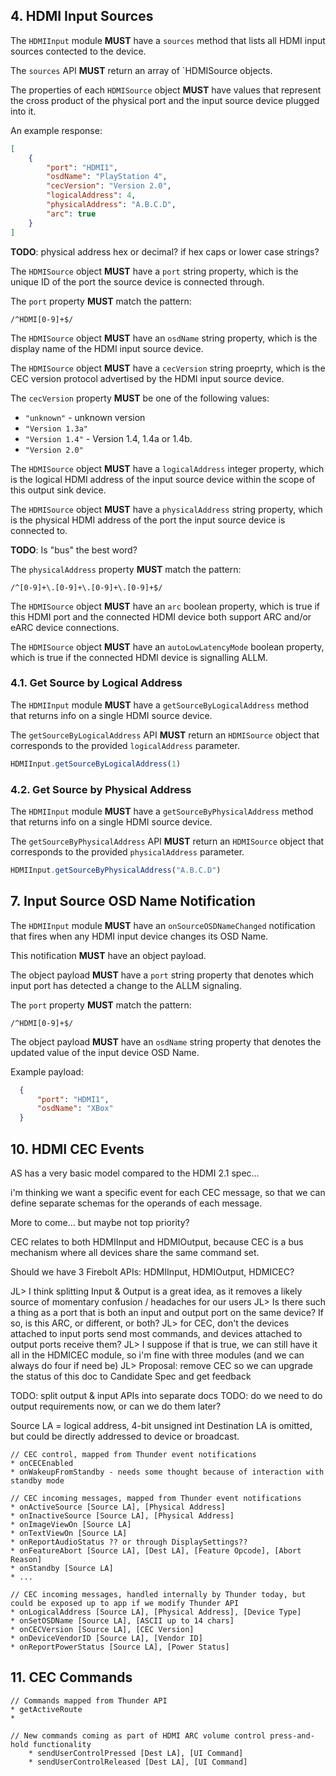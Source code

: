 ## 4. HDMI Input Sources
The `HDMIInput` module **MUST** have a `sources` method that lists all HDMI input sources contected to the device.

The `sources` API **MUST** return an array of `HDMISource objects.

The properties of each `HDMISource` object **MUST** have values that represent the cross product of the physical port and the input source device plugged into it.

An example response:

```json
[
    {
        "port": "HDMI1",
        "osdName": "PlayStation 4",
        "cecVersion": "Version 2.0",
        "logicalAddress": 4,
        "physicalAddress": "A.B.C.D",
        "arc": true
    }
]
```

**TODO**: physical address hex or decimal? if hex caps or lower case strings?

The `HDMISource` object **MUST** have a `port` string property, which is the unique ID of the port the source device is connected through.

The `port` property **MUST** match the pattern:

 ```regexp
 /^HDMI[0-9]+$/
 ```

The `HDMISource` object **MUST** have an `osdName` string property, which is the display name of the HDMI input source device.

The `HDMISource` object **MUST** have a `cecVersion` string proeprty, which is the CEC version protocol advertised by the HDMI input source device.

The `cecVersion` property **MUST** be one of the following values:

- `"unknown"` - unknown version
- `"Version 1.3a"`
- `"Version 1.4"` - Version 1.4, 1.4a or 1.4b.
- `"Version 2.0"`

The `HDMISource` object **MUST** have a `logicalAddress` integer property, which is the logical HDMI address of the input source device within the scope of this output sink device.


The `HDMISource` object **MUST** have a `physicalAddress` string property, which is the physical HDMI address of the port the input source device is connected to.

**TODO**: Is "bus" the best word?

The `physicalAddress` property **MUST** match the pattern:

 ```regexp
 /^[0-9]+\.[0-9]+\.[0-9]+\.[0-9]+$/
 ```

The `HDMISource` object **MUST** have an `arc` boolean property, which is true if this HDMI port and the connected HDMI device both support ARC and/or eARC device connections.

The `HDMISource` object **MUST** have an `autoLowLatencyMode` boolean property, which is true if the connected HDMI device is signalling ALLM.

### 4.1. Get Source by Logical Address
The `HDMIInput` module **MUST** have a `getSourceByLogicalAddress` method that returns info on a single HDMI source device.

The `getSourceByLogicalAddress` API **MUST** return an `HDMISource` object that corresponds to the provided `logicalAddress` parameter.

```javascript
HDMIInput.getSourceByLogicalAddress(1)
```

### 4.2. Get Source by Physical Address
The `HDMIInput` module **MUST** have a `getSourceByPhysicalAddress` method that returns info on a single HDMI source device.

The `getSourceByPhysicalAddress` API **MUST** return an `HDMISource` object that corresponds to the provided `physicalAddress` parameter.

```javascript
HDMIInput.getSourceByPhysicalAddress("A.B.C.D")
```

## 7. Input Source OSD Name Notification
The `HDMIInput` module **MUST** have an `onSourceOSDNameChanged` notification that fires when any HDMI input device changes its OSD Name.

This notification **MUST** have an object payload.

The object payload **MUST** have a `port` string property that denotes which input port has detected a change to the ALLM signaling.

The `port` property **MUST** match the pattern:

 ```regexp
 /^HDMI[0-9]+$/
 ```

The object payload **MUST** have an `osdName` string property that denotes the updated value of the input device OSD Name.

Example payload:

```json
  {
      "port": "HDMI1",
      "osdName": "XBox"
  }
```

## 10. HDMI CEC Events
AS has a very basic model compared to the HDMI 2.1 spec...

i'm thinking we want a specific event for each CEC message, so that we can define separate schemas for the operands of each message.

More to come... but maybe not top priority?

CEC relates to both HDMIInput and HDMIOutput, because CEC is a bus mechanism where all devices share the same command set.

Should we have 3 Firebolt APIs: HDMIInput, HDMIOutput, HDMICEC?

JL> I think splitting Input & Output is a great idea, as it removes a likely source of momentary confusion / headaches for our users
JL> Is there such a thing as a port that is both an input and output port on the same device? If so, is this ARC, or different, or both?
JL> for CEC, don't the devices attached to input ports send most commands, and devices attached to output ports receive them?
JL> I suppose if that is true, we can still have it all in the HDMICEC module, so i'm fine with three modules (and we can always do four if need be)
JL> Proposal: remove CEC so we can upgrade the status of this doc to Candidate Spec and get feedback

TODO: split output & input APIs into separate docs
TODO: do we need to do output requirements now, or can we do them later?

Source LA = logical address, 4-bit unsigned int
Destination LA is omitted, but could be directly addressed to device or broadcast.

```
// CEC control, mapped from Thunder event notifications
* onCECEnabled
* onWakeupFromStandby - needs some thought because of interaction with standby mode

// CEC incoming messages, mapped from Thunder event notifications
* onActiveSource [Source LA], [Physical Address]
* onInactiveSource [Source LA], [Physical Address]
* onImageViewOn [Source LA]
* onTextViewOn [Source LA]
* onReportAudioStatus ?? or through DisplaySettings??
* onFeatureAbort [Source LA], [Dest LA], [Feature Opcode], [Abort Reason]
* onStandby [Source LA]
* ...

// CEC incoming messages, handled internally by Thunder today, but could be exposed up to app if we modify Thunder API
* onLogicalAddress [Source LA], [Physical Address], [Device Type]
* onSetOSDName [Source LA], [ASCII up to 14 chars]
* onCECVersion [Source LA], [CEC Version]
* onDeviceVendorID [Source LA], [Vendor ID]
* onReportPowerStatus [Source LA], [Power Status]
```

## 11. CEC Commands

```
// Commands mapped from Thunder API
* getActiveRoute
* 

// New commands coming as part of HDMI ARC volume control press-and-hold functionality
    * sendUserControlPressed [Dest LA], [UI Command]
    * sendUserControlReleased [Dest LA], [UI Command]
```